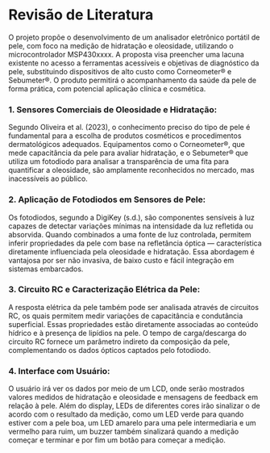 # Revisão de Literatura

O projeto propõe o desenvolvimento de um analisador eletrônico portátil de pele, com foco na medição de hidratação e oleosidade, utilizando o microcontrolador MSP430xxxx. A proposta visa preencher uma lacuna existente no acesso a ferramentas acessíveis e objetivas de diagnóstico da pele, substituindo dispositivos de alto custo como Corneometer® e Sebumeter®. O produto permitirá o acompanhamento da saúde da pele de forma prática, com potencial aplicação clínica e cosmética.

### 1. Sensores Comerciais de Oleosidade e Hidratação:
Segundo Oliveira et al. (2023), o conhecimento preciso do tipo de pele é fundamental para a escolha de produtos cosméticos e procedimentos dermatológicos adequados. Equipamentos como o Corneometer®, que mede capacitância da pele para avaliar hidratação, e o Sebumeter® que utiliza um fotodiodo para analisar a transparência de uma fita para quantificar a oleosidade, são amplamente reconhecidos no mercado, mas inacessíveis ao público. 

### 2. Aplicação de Fotodiodos em Sensores de Pele:
Os fotodiodos, segundo a DigiKey (s.d.), são componentes sensíveis à luz capazes de detectar variações mínimas na intensidade da luz refletida ou absorvida. Quando combinados a uma fonte de luz controlada, permitem inferir propriedades da pele com base na refletância óptica — característica diretamente influenciada pela oleosidade e hidratação. Essa abordagem é vantajosa por ser não invasiva, de baixo custo e fácil integração em sistemas embarcados.

### 3. Circuito RC e Caracterização Elétrica da Pele: 
A resposta elétrica da pele também pode ser analisada através de circuitos RC, os quais permitem medir variações de capacitância e condutância superficial. Essas propriedades estão diretamente associadas ao conteúdo hídrico e à presença de lipídios na pele. O tempo de carga/descarga do circuito RC fornece um parâmetro indireto da composição da pele, complementando os dados ópticos captados pelo fotodiodo.

### 4. Interface com Usuário:
O usuário irá ver os dados por meio de um LCD, onde serão mostrados valores medidos de hidratação e oleosidade e mensagens de feedback em relação à pele. Além do display, LEDs de diferentes cores irão sinalizar o de acordo com o resultado da medição, como um LED verde para quando estiver com a pele boa, um LED amarelo para uma pele intermediaria e um vermelho para ruim, um buzzer também sinalizará quando a medição começar e terminar e por fim um botão para começar a medição.
